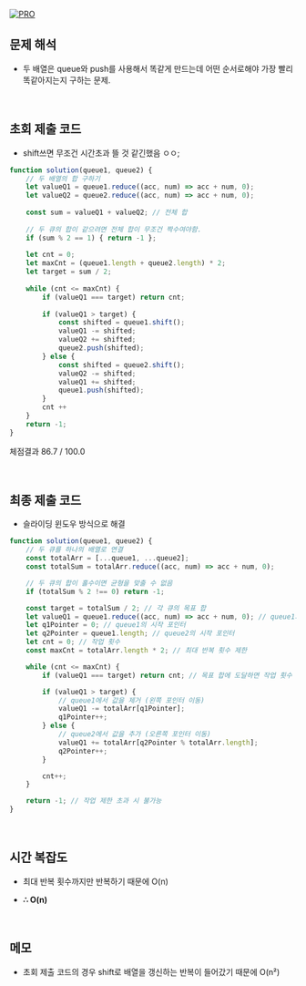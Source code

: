 [![PRO]][Link]

## 문제 해석

- 두 배열은 queue와 push를 사용해서 똑같게 만드는데 어떤 순서로해야 가장 빨리 똑같아지는지 구하는 문제.

<br>

## 초회 제출 코드

- shift쓰면 무조건 시간초과 뜰 것 같긴했음 ㅇㅇ;

```js
function solution(queue1, queue2) {
    // 두 배열의 합 구하기
    let valueQ1 = queue1.reduce((acc, num) => acc + num, 0);
    let valueQ2 = queue2.reduce((acc, num) => acc + num, 0);
    
    const sum = valueQ1 + valueQ2; // 전체 합
    
    // 두 큐의 합이 같으려면 전체 합이 무조건 짝수여야함.
    if (sum % 2 == 1) { return -1 };
    
    let cnt = 0;
    let maxCnt = (queue1.length + queue2.length) * 2;
    let target = sum / 2;
    
    while (cnt <= maxCnt) {
        if (valueQ1 === target) return cnt;
        
        if (valueQ1 > target) {
            const shifted = queue1.shift();
            valueQ1 -= shifted;
            valueQ2 += shifted;
            queue2.push(shifted);
        } else {
            const shifted = queue2.shift();
            valueQ2 -= shifted;
            valueQ1 += shifted;
            queue1.push(shifted);
        }
        cnt ++
    }
    return -1;
}
```

체점결과 86.7 / 100.0

<br>

## 최종 제출 코드

- 슬라이딩 윈도우 방식으로 해결

```js
function solution(queue1, queue2) {
    // 두 큐를 하나의 배열로 연결
    const totalArr = [...queue1, ...queue2];
    const totalSum = totalArr.reduce((acc, num) => acc + num, 0);

    // 두 큐의 합이 홀수이면 균형을 맞출 수 없음
    if (totalSum % 2 !== 0) return -1;

    const target = totalSum / 2; // 각 큐의 목표 합
    let valueQ1 = queue1.reduce((acc, num) => acc + num, 0); // queue1의 초기 합
    let q1Pointer = 0; // queue1의 시작 포인터
    let q2Pointer = queue1.length; // queue2의 시작 포인터
    let cnt = 0; // 작업 횟수
    const maxCnt = totalArr.length * 2; // 최대 반복 횟수 제한

    while (cnt <= maxCnt) {
        if (valueQ1 === target) return cnt; // 목표 합에 도달하면 작업 횟수 반환

        if (valueQ1 > target) {
            // queue1에서 값을 제거 (왼쪽 포인터 이동)
            valueQ1 -= totalArr[q1Pointer];
            q1Pointer++;
        } else {
            // queue2에서 값을 추가 (오른쪽 포인터 이동)
            valueQ1 += totalArr[q2Pointer % totalArr.length];
            q2Pointer++;
        }

        cnt++;
    }

    return -1; // 작업 제한 초과 시 불가능
}
```

<br>

## 시간 복잡도

- 최대 반복 횟수까지만 반복하기 때문에 O(n)

-   **∴ O(n)**

<br>

## 메모

- 초회 제출 코드의 경우 shift로 배열을 갱신하는 반복이 들어갔기 때문에 O(n²)

<!---------------------------------------------------------------------------->

[PRO]: https://github.com/GoSSaChin/algorithm-js/assets/107768516/67c43b52-bc3f-4571-a249-5519021afbb0
[Link]: https://school.programmers.co.kr/learn/courses/30/lessons/118667
